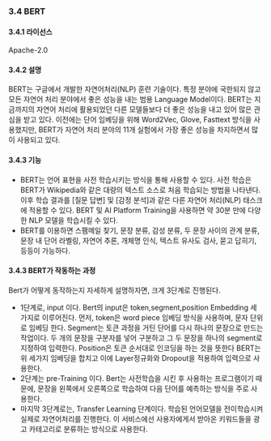 ### 3.4 BERT

#### 3.4.1 라이선스   
Apache-2.0

#### 3.4.2 설명   
BERT는 구글에서 개발한 자연어처리(NLP) 훈련 기술이다. 특정 분야에 국한되지 않고 모든 자연어 처리 분야에서 좋은 성능을 내는 범용 Language Model이다. 
BERT는 지금까지의 자연어 처리에 활용되었던 다른 모델들보다 더 좋은 성능을 내고 있어 많은 관심을 받고 있다. 
이전에는 단어 임베딩을 위해 Word2Vec, Glove, Fasttext 방식을 사용했지만, BERT가 자연어 처리 분야의 11개 실험에서 가장 좋은 성능을 차지하면서 많이 사용되고 있다.

#### 3.4.3 기능   
* BERT는 언어 표현을 사전 학습시키는 방식을 통해 사용할 수 있다. 사전 학습은 BERT가 Wikipedia와 같은 대량의 텍스트 소스로 처음 학습되는 방법을 나타낸다.
이후 학습 결과를 [질문 답변] 및 [감정 분석]과 같은 다른 자연어 처리(NLP) 태스크에 적용할 수 있다.
BERT 및 AI Platform Training을 사용하면 약 30분 만에 다양한 NLP 모델을 학습시킬 수 있다.
* BERT를 이용하면 스팸메일 찾기, 문장 분류, 감성 분류, 두 문장 사이의 관계 분류, 문장 내 단어 라벨링, 자연어 추론, 개체명 인식, 텍스트 유사도 검사, 묻고 답히기, 등등이 가능하다.


####  3.4.3 BERT가 작동하는 과정   
Bert가 어떻게 동작하는지 자세하게 설명하자면, 크게 3단계로 진행된다.
   * 1단계로, input 이다. Bert의 input은 token,segment,position Embedding 세 가지로 이루어진다.
먼저, token은 word piece 임베딩 방식을 사용하며, 문자 단위로 임베딩 한다. Segment는 토큰 과정을 거틴 단어를 다시 하나의 문장으로 만드는 작업이다.
두 개의 문장을 구분자를 넣어 구분하고 그 두 문장을 하나의 segment로 지정하여 입력한다. Position은 토큰 순서대로 인코딩을 하는 것을 뜻한다
BERT는 위 세가지 임베딩을 합치고 이에 Layer정규화와 Dropout을 적용하여 입력으로 사용한다. 
   * 2단계는 pre-Training 이다. Bert는 사전학습을 시킨 후 사용하는 프로그램이기 때문에, 문장을 왼쪽에서 오른쪽으로 학습하여 다음 단어를 예측하는 방식을 주로 사용한다.
   * 마지막 3단계로는, Transfer Learning 단계이다. 학습된 언어모델을 전이학습시켜 실제로 자연어처리를 진행한다.
이 서비스에선 사용자에게서 받아온 키워드들을 광고 카테고리로 분류하는 방식으로 사용한다.



